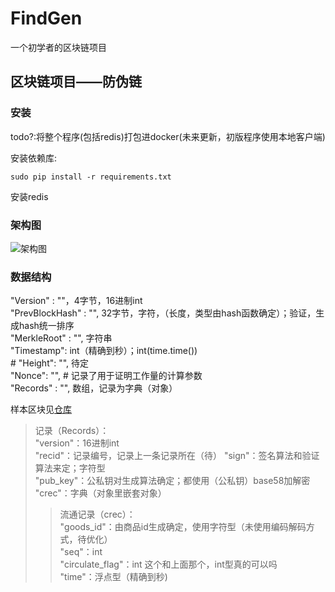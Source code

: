# FindGen

一个初学者的区块链项目

## 区块链项目——防伪链

### 安装

todo?:将整个程序(包括redis)打包进docker(未来更新，初版程序使用本地客户端)

安装依赖库:
```
sudo pip install -r requirements.txt
```

安装redis

### 架构图

![架构图](https://images.gitee.com/uploads/images/2020/0201/144629_2987d444_5446993.jpeg "架构图.jpeg")

### 数据结构

"Version" : ""，4字节，16进制int  
"PrevBlockHash" : "", 32字节，字符，（长度，类型由hash函数确定）；验证，生成hash统一排序  
"MerkleRoot" : "", 字符串  
"Timestamp": int（精确到秒）；int(time.time())  
# "Height": "", 待定  
"Nonce": "", # 记录了用于证明工作量的计算参数  
"Records" : "", 数组，记录为字典（对象）  

样本区块见[仓库](https://gitee.com/nksnc/FindGen/blob/master/sample_block.json)

>记录（Records）：  
> "version"：16进制int  
> "recid"：记录编号，记录上一条记录所在（待）
> "sign"：签名算法和验证算法来定；字符型  
> "pub_key"：公私钥对生成算法确定；都使用（公私钥）base58加解密  
> "crec"：字典（对象里嵌套对象）  
>>流通记录（crec）：  
>>"goods_id"：由商品id生成确定，使用字符型（未使用编码解码方式，待优化）  
>>"seq"：int  
>>"circulate_flag"：int    这个和上面那个，int型真的可以吗  
>>"time"：浮点型（精确到秒)  

